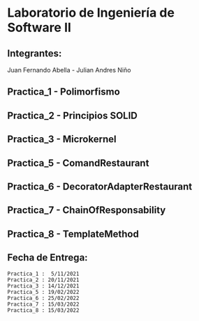 # Laboratorio de Ingeniería de Software II

## Integrantes:
Juan Fernando Abella - Julian Andres Niño

## Practica_1 - Polimorfismo
## Practica_2 - Principios SOLID
## Practica_3 - Microkernel
## Practica_5 - ComandRestaurant
## Practica_6 - DecoratorAdapterRestaurant
## Practica_7 - ChainOfResponsability
## Practica_8 - TemplateMethod


## Fecha de Entrega:
 ```
 Practica_1 :  5/11/2021
 Practica_2 : 20/11/2021 
 Practica_3 : 14/12/2021
 Practica_5 : 19/02/2022
 Practica_6 : 25/02/2022
 Practica_7 : 15/03/2022
 Practica_8 : 15/03/2022
 ```
